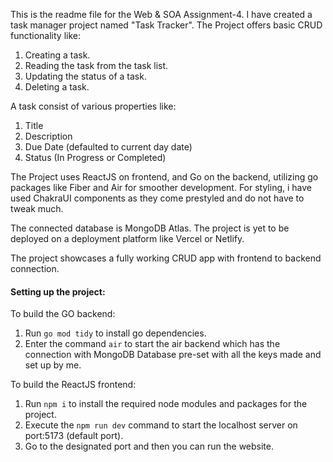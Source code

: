 This is the readme file for the Web & SOA Assignment-4. I have created a task manager project named "Task Tracker". The Project offers basic CRUD functionality like:

1. Creating a task.
2. Reading the task from the task list.
3. Updating the status of a task.
4. Deleting a task.

A task consist of various properties like:

1. Title
2. Description
3. Due Date (defaulted to current day date)
4. Status (In Progress or Completed)

The Project uses ReactJS on frontend, and Go on the backend, utilizing go packages like Fiber and Air for smoother development. For styling, i have used ChakraUI components as they come prestyled and do not have to tweak much.

The connected database is MongoDB Atlas. The project is yet to be deployed on a deployment platform like Vercel or Netlify.

The project showcases a fully working CRUD app with frontend to backend connection.

#### Setting up the project:

To build the GO backend:

1. Run `go mod tidy` to install go dependencies.
2. Enter the command `air` to start the air backend which has the connection with MongoDB Database pre-set with all the keys made and set up by me.

To build the ReactJS frontend:

1. Run `npm i` to install the required node modules and packages for the project.
2. Execute the `npm run dev` command to start the localhost server on port:5173 (default port).
3. Go to the designated port and then you can run the website.
